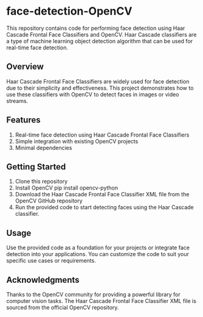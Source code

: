 # face-detection-OpenCV
This repository contains code for performing face detection using Haar Cascade Frontal Face Classifiers and OpenCV. Haar Cascade classifiers are a type of machine learning object detection algorithm that can be used for real-time face detection.

## Overview
Haar Cascade Frontal Face Classifiers are widely used for face detection due to their simplicity and effectiveness. This project demonstrates how to use these classifiers with OpenCV to detect faces in images or video streams.

## Features
1. Real-time face detection using Haar Cascade Frontal Face Classifiers
2. Simple integration with existing OpenCV projects
3. Minimal dependencies

## Getting Started
1. Clone this repository
2. Install OpenCV
 pip install opencv-python
3. Download the Haar Cascade Frontal Face Classifier XML file from the OpenCV GitHub repository
4. Run the provided code to start detecting faces using the Haar Cascade classifier.

## Usage
Use the provided code as a foundation for your projects or integrate face detection into your applications. You can customize the code to suit your specific use cases or requirements.

## Acknowledgments
Thanks to the OpenCV community for providing a powerful library for computer vision tasks.
The Haar Cascade Frontal Face Classifier XML file is sourced from the official OpenCV repository.
